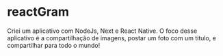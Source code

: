 # reactGram

Criei um aplicativo com NodeJs, Next e React Native. O foco desse aplicativo é a compartilhação de imagens, postar um foto com um titulo, e compartilhar para todo o mundo!
